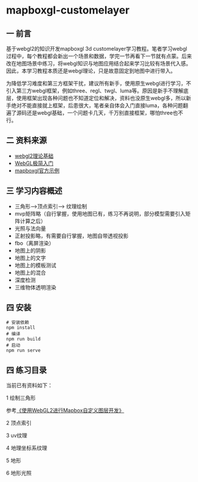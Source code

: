 # mapboxgl-customelayer 
## 一 前言
基于webgl2的知识开发mapboxgl 3d customelayer学习教程。笔者学习webgl过程中，每个教程都会新出一个场景和数据，学完一节再看下一节就有点蒙。后来改在地图场景中练习，将webgl知识与地图应用结合起来学习比较有场景代入感。因此，本学习教程本质还是webgl理论，只是故意固定到地图中进行带入。

为降低学习难度和第三方框架干扰，建议所有新手，使用原生webgl进行学习，不引入第三方webgl框架，例如three、regl、twgl、luma等。原因是新手不理解底层，使用框架出现各种问题也不知道定位和解决，资料也没原生webgl多，所以新手绝对不能直接就上框架，后患很大，笔者亲自体会入门直接luma，各种问题翻遍了源码还是webgl基础，一个问题卡几天，千万别直接框架，哪怕three也不行。
## 二 资料来源
- [webgl2理论基础](https://webgl2fundamentals.org/webgl/lessons/zh_cn/)
- [WebGL极简入门](https://github.com/fafa1899/WebGLTutorial)
- [mapboxgl官方示例](https://docs.mapbox.com/mapbox-gl-js/example/custom-style-layer/)

## 三 学习内容概述

- 三角形-->顶点索引--> 纹理绘制
- mvp矩阵略（自行掌握，使用地图已有，练习不再说明，部分模型需要引入矩阵计算之后）
- 光照与法向量
- 正射投影略，有需要自行掌握，地图自带透视投影
- fbo（离屏渲染）
- 地图上的阴影
- 地图上的文字
- 地图上的模板测试
- 地图上的混合
- 深度检测
- 三维物体透明渲染

## 四 安装

```
# 安装依赖
npm install
# 编译
npm run build
# 启动
npm run serve
```

## 四 练习目录
当前已有资料如下：

1 绘制三角形

参考[《使用WebGL2进行Mapbox自定义图层开发》](https://mp.weixin.qq.com/s?__biz=Mzg2OTUxMzM2MA==&mid=2247483684&idx=1&sn=cbec2c833fa0a2a30e3ee0d6063fbf0c&chksm=ce9aa0dbf9ed29cd1b65bebf5e773eb8b4005c3d347b033426d0c4b65807ab74934268d9df88&token=192320095&lang=zh_CN#rd)

2 顶点索引

3 uv纹理

4 地理坐标系纹理

5 地形

6 地形光照
